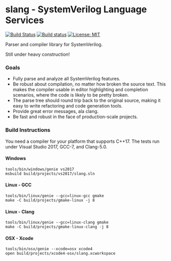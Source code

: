 slang - SystemVerilog Language Services
=======================================
[![Build Status](https://travis-ci.org/MikePopoloski/slang.svg?branch=master)](https://travis-ci.org/MikePopoloski/slang)
[![Build status](https://ci.appveyor.com/api/projects/status/n86l5nuq5nw9on0u/branch/master?svg=true)](https://ci.appveyor.com/project/MikePopoloski/slang/branch/master)
[![License: MIT](https://img.shields.io/badge/License-MIT-yellow.svg)](https://github.com/MikePopoloski/slang/blob/master/LICENSE)

Parser and compiler library for SystemVerilog.

Still under heavy construction!

### Goals

* Fully parse and analyze all SystemVerilog features.
* Be robust about compilation, no matter how broken the source text. This makes the compiler usable in editor highlighting and completion scenarios, where the code is likely to be pretty broken.
* The parse tree should round trip back to the original source, making it easy to write refactoring and code generation tools.
* Provide great error messages, ala clang.
* Be fast and robust in the face of production-scale projects.

### Build Instructions

You need a compiler for your platform that supports C++17. The tests run under Visual Studio 2017, GCC-7, and Clang-5.0.

#### Windows
```
tools/bin/windows/genie vs2017
msbuild build/projects/vs2017/slang.sln
```

#### Linux - GCC
```
tools/bin/linux/genie --gcc=linux-gcc gmake
make -C build/projects/gmake-linux -j 8
```

#### Linux - Clang
```
tools/bin/linux/genie --gcc=linux-clang gmake
make -C build/projects/gmake-linux-clang -j 8
```

#### OSX - Xcode
```
tools/bin/osx/genie --xcode=osx xcode4
open build/projects/xcode4-osx/slang.xcworkspace
```
